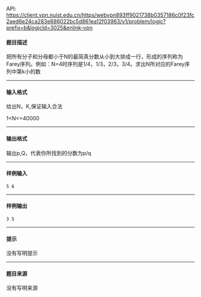 API: https://client.vpn.nuist.edu.cn/https/webvpn893ff9021738b0357186c0f23fc2aed6e24ca283e886022bc5d861ea12f03963/v1/problem/logic?prefix=b&logicId=3025&enlink-vpn

#### 题目描述

把所有分子和分母都小于N的最简真分数从小到大排成一行，形成的序列称为Farey序列。例如：N=4时序列是1/4，1/3，2/3，3/4。求出N所对应的Farey序列中第k小的数

---

#### 输入格式

给出N，K,保证输入合法

1<N<=40000

---

#### 输出格式

输出p,Q，代表你所找到的分数为p/q

---

#### 样例输入
```
5 6
```

---

#### 样例输出
```
3 5
```

---

#### 提示

没有写明提示

---

#### 题目来源

没有写明来源